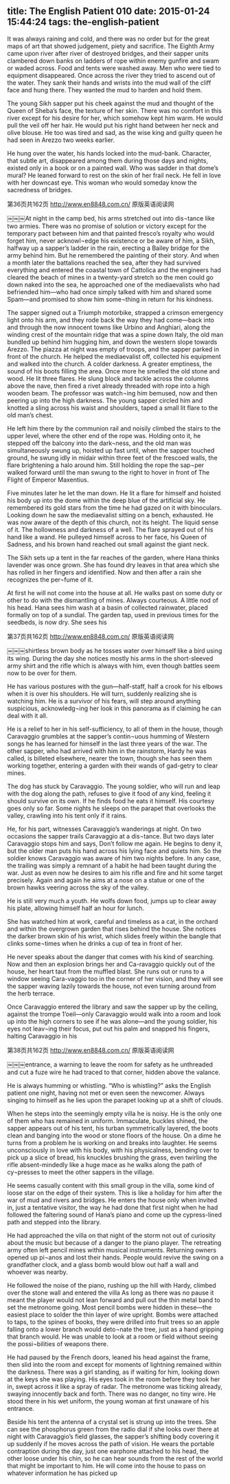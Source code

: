 title: The English Patient 010
date: 2015-01-24 15:44:24
tags: the-english-patient
---

It was always raining and cold, and there was no order but for the great maps of art that showed judgement, piety and sacrifice. The Eighth Army came upon river after river of destroyed bridges, and their sapper units clambered down banks on ladders of rope within enemy gunfire and swam or waded across. Food and tents were washed away. Men who were tied to equipment disappeared. Once across the river they tried to ascend out of the water. They sank their hands and wrists into the mud wall of the cliff face and hung there. They wanted the mud to harden and hold them.

The young Sikh sapper put his cheek against the mud and thought of the Queen of Sheba’s face, the texture of her skin. There was no comfort in this river except for his desire for her, which somehow kept him warm. He would pull the veil off her hair. He would put his right hand between her neck and olive blouse. He too was tired and sad, as the wise king and guilty queen he had seen in Arezzo two weeks earlier.

He hung over the water, his hands locked into the mud-bank. Character, that subtle art, disappeared among them during those days and nights, existed only in a book or on a painted wall. Who was sadder in that dome’s mural? He leaned forward to rest on the skin of her frail neck. He fell in love with her downcast eye. This woman who would someday know the sacredness of bridges.

第36页共162页 http://www.en8848.com.cn/ 原版英语阅读网

￼￼￼At night in the camp bed, his arms stretched out into dis¬tance like two armies. There was no promise of solution or victory except for the temporary pact between him and that painted fresco’s royalty who would forget him, never acknowl¬edge his existence or be aware of him, a Sikh, halfway up a sapper’s ladder in the rain, erecting a Bailey bridge for the army behind him. But he remembered the painting of their story. And when a month later the battalions reached the sea, after they had survived everything and entered the coastal town of Cattolica and the engineers had cleared the beach of mines in a twenty-yard stretch so the men could go down naked into the sea, he approached one of the mediaevalists who had befriended him—who had once simply talked with him and shared some Spam—and promised to show him some¬thing in return for his kindness.

The sapper signed out a Triumph motorbike, strapped a crimson emergency light onto his arm, and they rode back the way they had come—back into and through the now innocent towns like Urbino and Anghiari, along the winding crest of the mountain ridge that was a spine down Italy, the old man bundled up behind him hugging him, and down the western slope towards Arezzo. The piazza at night was empty of troops, and the sapper parked in front of the church. He helped the mediaevalist off, collected his equipment and walked into the church. A colder darkness. A greater emptiness, the sound of his boots filling the area. Once more he smelled the old stone and wood. He lit three flares. He slung block and tackle across the columns above the nave, then fired a rivet already threaded with rope into a high wooden beam. The professor was watch¬ing him bemused, now and then peering up into the high darkness. The young sapper circled him and knotted a sling across his waist and shoulders, taped a small lit flare to the old man’s chest.

He left him there by the communion rail and noisily climbed the stairs to the upper level, where the other end of the rope was. Holding onto it, he stepped off the balcony into the dark¬ness, and the old man was simultaneously swung up, hoisted up fast until, when the sapper touched ground, he swung idly in midair within three feet of the frescoed walls, the flare brightening a halo around him. Still holding the rope the sap¬per walked forward until the man swung to the right to hover in front of The Flight of Emperor Maxentius.

Five minutes later he let the man down. He lit a flare for himself and hoisted his body up into the dome within the deep blue of the artificial sky. He remembered its gold stars from the time he had gazed on it with binoculars. Looking down he saw the mediaevalist sitting on a bench, exhausted. He was now aware of the depth of this church, not its height. The liquid sense of it. The hollowness and darkness of a well. The flare sprayed out of his hand like a wand. He pulleyed himself across to her face, his Queen of Sadness, and his brown hand reached out small against the giant neck.

The Sikh sets up a tent in the far reaches of the garden, where Hana thinks lavender was once grown. She has found dry leaves in that area which she has rolled in her fingers and identified. Now and then after a rain she recognizes the per¬fume of it.

At first he will not come into the house at all. He walks past on some duty or other to do with the dismantling of mines. Always courteous. A little nod of his head. Hana sees him wash at a basin of collected rainwater, placed formally on top of a sundial. The garden tap, used in previous times for the seedbeds, is now dry. She sees his

第37页共162页 http://www.en8848.com.cn/ 原版英语阅读网

￼￼￼shirtless brown body as he tosses water over himself like a bird using its wing. During the day she notices mostly his arms in the short-sleeved army shirt and the rifle which is always with him, even though battles seem now to be over for them.

He has various postures with the gun—half-staff, half a crook for his elbows when it is over his shoulders. He will turn, suddenly realizing she is watching him. He is a survivor of his fears, will step around anything suspicious, acknowledg¬ing her look in this panorama as if claiming he can deal with it all.

He is a relief to her in his self-sufficiency, to all of them in the house, though Caravaggio grumbles at the sapper’s contin¬uous humming of Western songs he has learned for himself in the last three years of the war. The other sapper, who had arrived with him in the rainstorm, Hardy he was called, is billeted elsewhere, nearer the town, though she has seen them working together, entering a garden with their wands of gad-getry to clear mines.

The dog has stuck by Caravaggio. The young soldier, who will run and leap with the dog along the path, refuses to give it food of any kind, feeling it should survive on its own. If he finds food he eats it himself. His courtesy goes only so far. Some nights he sleeps on the parapet that overlooks the valley, crawling into his tent only if it rains.

He, for his part, witnesses Caravaggio’s wanderings at night. On two occasions the sapper trails Caravaggio at a dis¬tance. But two days later Caravaggio stops him and says, Don’t follow me again. He begins to deny it, but the older man puts his hand across his lying face and quiets him. So the soldier knows Caravaggio was aware of him two nights before. In any case, the trailing was simply a remnant of a habit he had been taught during the war. Just as even now he desires to aim his rifle and fire and hit some target precisely. Again and again he aims at a nose on a statue or one of the brown hawks veering across the sky of the valley.

He is still very much a youth. He wolfs down food, jumps up to clear away his plate, allowing himself half an hour for lunch.

She has watched him at work, careful and timeless as a cat, in the orchard and within the overgrown garden that rises behind the house. She notices the darker brown skin of his wrist, which slides freely within the bangle that clinks some¬times when he drinks a cup of tea in front of her.

He never speaks about the danger that comes with his kind of searching. Now and then an explosion brings her and Ca-ravaggio quickly out of the house, her heart taut from the muffled blast. She runs out or runs to a window seeing Cara-vaggio too in the corner of her vision, and they will see the sapper waving lazily towards the house, not even turning around from the herb terrace.

Once Caravaggio entered the library and saw the sapper up by the ceiling, against the trompe 1’oeil—only Caravaggio would walk into a room and look up into the high corners to see if he was alone—and the young soldier, his eyes not leav¬ing their focus, put out his palm and snapped his fingers, halting Caravaggio in his

第38页共162页 http://www.en8848.com.cn/ 原版英语阅读网

￼￼￼entrance, a warning to leave the room for safety as he unthreaded and cut a fuze wire he had traced to that corner, hidden above the valance.

He is always humming or whistling. “Who is whistling?” asks the English patient one night, having not met or even seen the newcomer. Always singing to himself as he lies upon the parapet looking up at a shift of clouds.

When he steps into the seemingly empty villa he is noisy. He is the only one of them who has remained in uniform. Immaculate, buckles shined, the sapper appears out of his tent, his turban symmetrically layered, the boots clean and banging into the wood or stone floors of the house. On a dime he turns from a problem he is working on and breaks into laughter. He seems unconsciously in love with his body, with his physicalness, bending over to pick up a slice of bread, his knuckles brushing the grass, even twirling the rifle absent-mindedly like a huge mace as he walks along the path of cy¬presses to meet the other sappers in the village.

He seems casually content with this small group in the villa, some kind of loose star on the edge of their system. This is like a holiday for him after the war of mud and rivers and bridges. He enters the house only when invited in, just a tentative visitor, the way he had done that first night when he had followed the faltering sound of Hana’s piano and come up the cypress-lined path and stepped into the library.

He had approached the villa on that night of the storm not out of curiosity about the music but because of a danger to the piano player. The retreating army often left pencil mines within musical instruments. Returning owners opened up pi¬anos and lost their hands. People would revive the swing on a grandfather clock, and a glass bomb would blow out half a wall and whoever was nearby.

He followed the noise of the piano, rushing up the hill with Hardy, climbed over the stone wall and entered the villa As long as there was no pause it meant the player would not lean forward and pull out the thin metal band to set the metronome going. Most pencil bombs were hidden in these—the easiest place to solder the thin layer of wire upright. Bombs were attached to taps, to the spines of books, they were drilled into fruit trees so an apple falling onto a lower branch would deto¬nate the tree, just as a hand gripping that branch would. He was unable to look at a room or field without seeing the possi¬bilities of weapons there.

He had paused by the French doors, leaned his head against the frame, then slid into the room and except for moments of lightning remained within the darkness. There was a girl standing, as if waiting for him, looking down at the keys she was playing. His eyes took in the room before they took her in, swept across it like a spray of radar. The metronome was ticking already, swaying innocently back and forth. There was no danger, no tiny wire. He stood there in his wet uniform, the young woman at first unaware of his entrance.

Beside his tent the antenna of a crystal set is strung up into the trees. She can see the phosphorus green from the radio dial if she looks over there at night with Caravaggio’s field glasses, the sapper’s shifting body covering it up suddenly if he moves across the path of vision. He wears the portable contraption during the day, just one earphone attached to his head, the other loose under his chin, so he can hear sounds from the rest of the world that might be important to him. He will come into the house to pass on whatever information he has picked up

